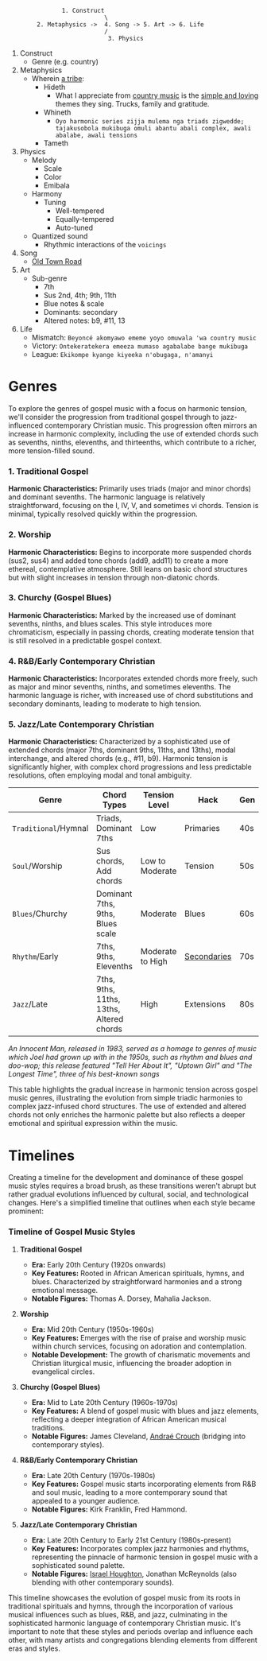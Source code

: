  
                   1. Construct
                               \
            2. Metaphysics ->  4. Song -> 5. Art -> 6. Life
                               /
                                3. Physics
 

1. Construct
   - Genre (e.g. country)
2. Metaphysics
   - Wherein [a tribe](https://www.youtube.com/watch?v=ZsMuKSpQfIY):
      - Hideth
         - What I appreciate from [country music](https://www.youtube.com/watch?v=xCmh9t0M7og) is the [simple and loving](https://www.youtube.com/shorts/KmcuqktBvqQ) themes they sing. Trucks, family and gratitude.
      - Whineth
         - `Oyo harmonic series zijja mulema nga triads zigwedde; tajakusobola mukibuga omuli abantu abali complex, awali abalabe, awali tensions`  
      - Tameth
3. Physics
   - Melody
      - Scale
      - Color
      - Emibala
   - Harmony
      - Tuning
         - Well-tempered
         - Equally-tempered
         - Auto-tuned 
   - Quantized sound
      - Rhythmic interactions of the `voicings`
4. Song
   - [Old Town Road](https://www.youtube.com/watch?v=w2Ov5jzm3j8)
5. Art
   - Sub-genre
      - 7th
      - Sus 2nd, 4th; 9th, 11th
      - Blue notes & scale
      - Dominants: secondary
      - Altered notes: b9, #11, 13
6. Life
   - Mismatch: `Beyoncé akomyawo ememe yoyo omuwala 'wa country music`
   - Victory: `Ontekeratekera emeeza mumaso agabalabe bange mukibuga`
   - League: `Ekikompe kyange kiyeeka n'obugaga, n'amanyi`

# Genres

To explore the genres of gospel music with a focus on harmonic tension, we'll consider the progression from traditional gospel through to jazz-influenced contemporary Christian music. This progression often mirrors an increase in harmonic complexity, including the use of extended chords such as sevenths, ninths, elevenths, and thirteenths, which contribute to a richer, more tension-filled sound.

### 1. Traditional Gospel
**Harmonic Characteristics:** Primarily uses triads (major and minor chords) and dominant sevenths. The harmonic language is relatively straightforward, focusing on the I, IV, V, and sometimes vi chords. Tension is minimal, typically resolved quickly within the progression.

### 2. Worship
**Harmonic Characteristics:** Begins to incorporate more suspended chords (sus2, sus4) and added tone chords (add9, add11) to create a more ethereal, contemplative atmosphere. Still leans on basic chord structures but with slight increases in tension through non-diatonic chords.

### 3. Churchy (Gospel Blues)
**Harmonic Characteristics:** Marked by the increased use of dominant sevenths, ninths, and blues scales. This style introduces more chromaticism, especially in passing chords, creating moderate tension that is still resolved in a predictable gospel context.

### 4. R&B/Early Contemporary Christian
**Harmonic Characteristics:** Incorporates extended chords more freely, such as major and minor sevenths, ninths, and sometimes elevenths. The harmonic language is richer, with increased use of chord substitutions and secondary dominants, leading to moderate to high tension.

### 5. Jazz/Late Contemporary Christian
**Harmonic Characteristics:** Characterized by a sophisticated use of extended chords (major 7ths, dominant 9ths, 11ths, and 13ths), modal interchange, and altered chords (e.g., #11, b9). Harmonic tension is significantly higher, with complex chord progressions and less predictable resolutions, often employing modal and tonal ambiguity.

| Genre                        | Chord Types                                 | Tension Level          |  Hack |Gen|
|------------------------------|---------------------------------------------|------------------------|---|-|
| `Traditional`/Hymnal           | Triads, Dominant 7ths                       | Low                    | Primaries  |40s|
| `Soul`/Worship                     | Sus chords, Add chords                      | Low to Moderate        | Tension  |50s|
| `Blues`/Churchy       | Dominant 7ths, 9ths, Blues scale            | Moderate               | Blues |60s|
| `Rhythm`/Early      | 7ths, 9ths, Elevenths                       | Moderate to High       | [Secondaries](https://en.wikipedia.org/wiki/Uptown_Girl)|70s|   
| `Jazz`/Late       | 7ths, 9ths, 11ths, 13ths, Altered chords    | High                   | Extensions|80s|

*An Innocent Man, released in 1983, served as a homage to genres of music which Joel had grown up with in the 1950s, such as rhythm and blues and doo-wop; this release featured "Tell Her About It", "Uptown Girl" and "The Longest Time", three of his best-known songs*

This table highlights the gradual increase in harmonic tension across gospel music genres, illustrating the evolution from simple triadic harmonies to complex jazz-infused chord structures. The use of extended and altered chords not only enriches the harmonic palette but also reflects a deeper emotional and spiritual expression within the music.

# Timelines

Creating a timeline for the development and dominance of these gospel music styles requires a broad brush, as these transitions weren't abrupt but rather gradual evolutions influenced by cultural, social, and technological changes. Here's a simplified timeline that outlines when each style became prominent:

### Timeline of Gospel Music Styles

1. **Traditional Gospel**
   - **Era:** Early 20th Century (1920s onwards)
   - **Key Features:** Rooted in African American spirituals, hymns, and blues. Characterized by straightforward harmonies and a strong emotional message.
   - **Notable Figures:** Thomas A. Dorsey, Mahalia Jackson.

2. **Worship**
   - **Era:** Mid 20th Century (1950s-1960s)
   - **Key Features:** Emerges with the rise of praise and worship music within church services, focusing on adoration and contemplation.
   - **Notable Development:** The growth of charismatic movements and Christian liturgical music, influencing the broader adoption in evangelical circles.

3. **Churchy (Gospel Blues)**
   - **Era:** Mid to Late 20th Century (1960s-1970s)
   - **Key Features:** A blend of gospel music with blues and jazz elements, reflecting a deeper integration of African American musical traditions.
   - **Notable Figures:** James Cleveland, [Andraé Crouch](https://www.youtube.com/watch?v=CvIxwc90BEI) (bridging into contemporary styles).

4. **R&B/Early Contemporary Christian**
   - **Era:** Late 20th Century (1970s-1980s)
   - **Key Features:** Gospel music starts incorporating elements from R&B and soul music, leading to a more contemporary sound that appealed to a younger audience.
   - **Notable Figures:** Kirk Franklin, Fred Hammond.

5. **Jazz/Late Contemporary Christian**
   - **Era:** Late 20th Century to Early 21st Century (1980s-present)
   - **Key Features:** Incorporates complex jazz harmonies and rhythms, representing the pinnacle of harmonic tension in gospel music with a sophisticated sound palette.
   - **Notable Figures:** [Israel Houghton](https://www.youtube.com/watch?v=DBGd4gsu35c), Jonathan McReynolds (also blending with other contemporary sounds).

This timeline showcases the evolution of gospel music from its roots in traditional spirituals and hymns, through the incorporation of various musical influences such as blues, R&B, and jazz, culminating in the sophisticated harmonic language of contemporary Christian music. It's important to note that these styles and periods overlap and influence each other, with many artists and congregations blending elements from different eras and styles.
